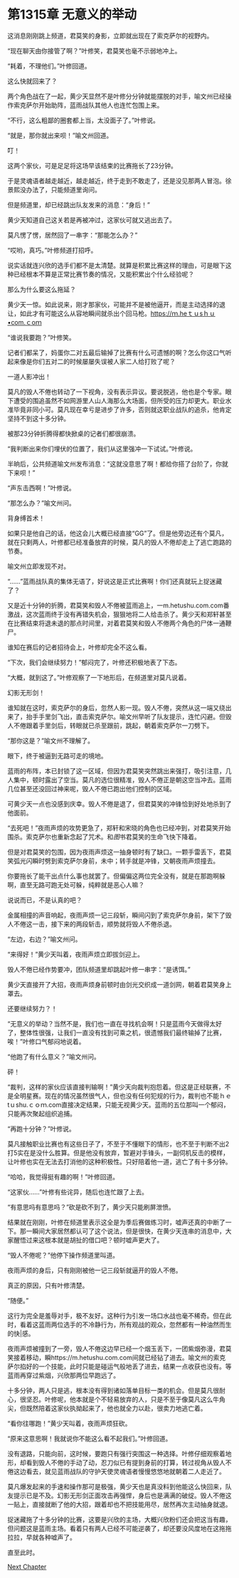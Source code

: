 # 第1315章 无意义的举动

这消息刚刚跳上频道，君莫笑的身影，立即就出现在了索克萨尔的视野内。

“现在聊天由你接管了啊？”叶修笑，君莫笑也毫不示弱地冲上。

“耗着，不理他们。”叶修回道。

这么快就回来了？

两个角色战在了一起，黄少天显然不是叶修分分钟就能摆脱的对手，喻文州已经操作索克萨尔开始助阵，蓝雨战队其他人也连忙包围上来。

“不行，这么粗鄙的圈套都上当，太没面子了。”叶修说。

“就是，那你就出来呗！”喻文州回道。

叮！

这两个家伙，可是足足将这场早该结束的比赛拖长了23分钟。

于是灵魂语者越走越近，越走越近，终于走到不敢走了，还是没见那两人冒泡。徐景熙没办法了，只能频道里询问。

但是频道里，却已经跳出队友发来的消息：“身后！”

黄少天知道自己这关若是再被冲过，这家伙可就又逃出去了。

莫凡愣了愣，居然回了一串字：“那能怎么办？”

“哎哟，真巧。”叶修频道打招呼。

说实话就连兴欣的选手们都不是太清楚。就算是积累比赛这样的理由，可是眼下这种已经根本不算是正常比赛节奏的情况，又能积累出个什么经验呢？

那么为什么要这么拖延？

黄少天一惊。如此说来，刚才那家伙，可能并不是被他逼开，而是主动选择的退让，如此才有可能这么从容地瞬间就杀出个回马枪。https://ｍ.heｔｕsｈｕ•com.ｃoｍ

“谁说我要跑？”叶修笑。

记者们都呆了，妈蛋你二对五最后输掉了比赛有什么可遗憾的啊？怎么你这口气听起来像是你们五对二的时候屡屡失误被人家二人给打败了呢？

一道人影冲出！

莫凡的毁人不倦也转动了一下视角，没有表示异议。要说脱逃，他也是个专家。眼下遭受的围追虽然不如网游里人山人海那么大场面，但所受的压力却更大。职业水准毕竟非同小可。莫凡现在幸亏是进步了许多，否则就这职业战队的追杀，他肯定坚持不到这十多分钟。

被那23分钟折腾得都快掀桌的记者们都很崩溃。

“我判断出来你们埋伏的位置了，我们从这里强冲一下试试。”叶修说。

半晌后，公共频道喻文州发布消息：“这就没意思了啊！都给你搭了台阶了，你就下来呗！”

“声东击西啊！”叶修说。

“那怎么办？”喻文州问。

背身缚首术！

如果只是他自己的话，他这会儿大概已经直接“GG”了。但是他旁边还有个莫凡，就在只剩两人，叶修都已经准备放弃的时候，莫凡的毁人不倦却走上了逃亡跑路的节奏。

喻文州立即发现不对。

“……”蓝雨战队真的集体无语了，好说这是正式比赛啊！你们还真就玩上捉迷藏了？

又是近十分钟的折腾，君莫笑和毁人不倦被蓝雨追上，一m.hetushu.com.com番激战，这次蓝雨终于没有再错失机会，狠狠地将二人给击杀了。黄少天和郑轩甚至在比赛结束将退未退的那点时间里，对着君莫笑和毁人不倦两个角色的尸体一通鞭尸。

谁知在赛后的记者招待会上，叶修却完全不这么看。

“下次，我们会继续努力！”郁闷完了，叶修还积极地表了下态。

“大概，就到这了。”叶修观察了一下地形后，在频道里对莫凡说着。

幻影无形剑！

谁知就在这时，索克萨尔的身后，忽然人影一现。毁人不倦，突然从这一端又绕出来了，抬手手里剑飞出，直击索克萨尔。喻文州早听了队友提示，连忙闪避。但毁人不倦跟着手里剑后，转眼就已杀至跟前，跳起，朝着索克萨尔一刀劈下。

“那你这是？”喻文州不理解了。

眼下，终于被逼到无路可走的境地。

蓝雨的布阵，本已封锁了这一区域，但因为君莫笑突然跳出来强打，吸引注意，几人集中，顿时露出了空当。莫凡的选位很精准，毁人不倦正是朝这空当冲去。蓝雨几位甚至还没回过神来呢，毁人不倦已跑出他们控制的区域。

可黄少天一点也没感到庆幸。毁人不倦是退了，但君莫笑的冲锋恰到好处地杀到了他面前。

“去死吧！”夜雨声烦的攻势更急了，郑轩和宋晓的角色也已经冲到，对君莫笑开始围杀。索克萨尔也重新念起了咒术。和*图*书君莫笑的生命飞快下降着。

但是对君莫笑的包围，因为夜雨声烦这一抽身顿时有了缺口。一颗手雷丢下，君莫笑弧光闪瞬时劈到索克萨尔身前，未中；转手就是冲锋，又朝夜雨声烦撞去。

你要拖长了能干出点什么事也就罢了。但偏偏这两位完全没有，就是在那跑啊躲啊，直至无路可跑无处可躲，纯粹就是恶心人嘛？

说说而已，不是认真的吧？

金属相撞的声音响起，夜雨声烦一记三段斩，瞬间闪到了索克萨尔身前，架下了毁人不倦这一击，接下来的两段斩击，顺势就将毁人不倦杀退。

“左边，右边？”喻文州问。

“来得好！”黄少天叫着，夜雨声烦立即拔剑迎上。

毁人不倦已经作势要冲，团队频道里却跳起叶修一串字：“是诱饵。”

黄少天直接开了大招，夜雨声烦身前顿时由剑光交织成一道剑网，朝着君莫笑身上罩去。

还要继续努力？！

“无意义的举动？当然不是，我们也一直在寻找机会啊！只是蓝雨今天做得太好了，整体性很强，让我们一直没有找到可乘之机，很遗憾我们最终输掉了比赛，唉！”叶修口气郁闷地说着。

“他跑了有什么意义？”喻文州问。

砰！

“裁判，这样的家伙应该直接判输啊！”黄少天向裁判抱怨着。但这是正经联赛，不是全明星赛。现在的情况虽然很气人，但也没有任何犯规的行为，裁判也不能ｈｅtｕshu.ｃｏｍ.com直接决定结果，只能无视黄少天。蓝雨的五位那叫一个郁闷，只能再次聚起组织追捕。

“再跑十分钟？”叶修说。

莫凡接触职业比赛也有这些日子了，不至于不懂眼下的情形，也不至于判断不出2打5实在是没什么胜算。但是他没有放弃，暂避对手锋头，一副伺机反击的模样，让叶修也实在无法去打消他的这种积极性。只好陪着他一道，逃亡了有十多分钟。

“哈哈，我觉得挺有趣的啊！”叶修回道。

“这家伙……”叶修有些诧异，随后也连忙跟了上去。

“有意思吗有意思吗？”砍是砍不到了，黄少天只能刷屏泄愤。

结果就在刚刚，叶修在频道里表示这全是为季后赛做练习时，嘘声还真的中断了一下。那一瞬间大家居然都认可了这个说法，但是很快，在黄少天连串的消息中，大家醒悟过来这根本就是胡扯的借口吧？顿时嘘声更大了。

“毁人不倦呢？”他停下操作频道里叫道。

夜雨声烦的身后，只有刚刚被他一记三段斩就逼开的毁人不倦。

真正的原因，只有叶修清楚。

“随便。”

这行为完全是羞辱对手，极不友好。这种行为引发一场口水战也毫不稀奇。但在此时，看着这蓝雨两位选手的不冷静行为，所有观战的观众，忽然都有一种油然而生的快|感。

夜雨声烦被撞到了一旁，毁人不倦这边早已经一个烟玉丢下，一团紫烟弥漫，君莫笑接着移动，瞬https://m.hetushu.com.com间就已经钻了进去。喻文州的索克萨尔掐好的一个技能，此时只能是碰运气般地丢了进去，结果一点收获也没有。等蓝雨再穿过紫烟，兴欣那两位早跑远了。

十多分钟，两人只是逃，根本没有得到诸如落单目标一类的机会。但是莫凡很耐心，很坚忍。叶修呢，他本就是个不轻易放弃的人，只是不至于像莫凡这么牛角尖，但既然陪着这家伙执拗起来了，他也就全力以赴，很卖力地逃亡着。

“看你往哪跑！”黄少天叫着，夜雨声烦狂砍。

“原来这意思啊！我就说你不能这么看不起我们。”叶修回道。

没有退路，只能向前，这时候，要跑只有强行突围这一种选择。叶修仔细观察着地形，却看到毁人不倦的手动了动，忍刀似已有提到身前的打算，转过视角从毁人不倦这边看去，就见蓝雨战队的守护天使灵魂语者慢慢悠悠地就朝着二人走近了。

莫凡爆发起来的手速和操作那可是极强，黄少天也是真没料到他能这么快回来，队友提示已是不及。幻影无形剑正面攻击再强悍，身后也是满满的破绽。毁人不倦这一贴上，直接就断了他的大招，跟着却也不把技能用尽，居然再次主动抽身就退。

捉迷藏拖了十多分钟的比赛，这要是兴欣的主场，大概兴欣粉们还会把这当有趣，但问题这是蓝雨主场。看着只有两人已经不可能逆袭了，却还要没风度地在这拖拖拉拉，早就各种嘘声了。

直至此时。



[Next Chapter](%E7%AC%AC1316%E7%AB%A0%20%E7%9C%8B%E7%82%B9%E9%9B%86%E4%B8%AD.md)